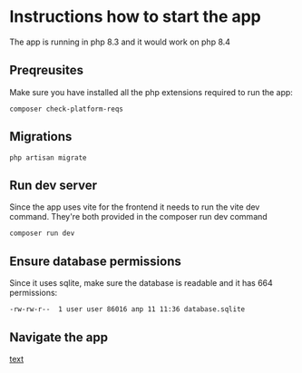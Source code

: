 # Instructions how to start the app

The app is running in php 8.3 and it would work on php 8.4

## Preqreusites

Make sure you have installed all the php extensions required to run the app:

```
composer check-platform-reqs
```


## Migrations

```
php artisan migrate
```


## Run dev server

Since the app uses vite for the frontend it needs to run the vite dev command. They're both provided in the composer run dev command


```
composer run dev
```

## Ensure database permissions

Since it uses sqlite, make sure the database is readable and it has 664 permissions:

```
-rw-rw-r--  1 user user 86016 апр 11 11:36 database.sqlite
```

## Navigate the app


[text](http://127.0.0.1:8001)